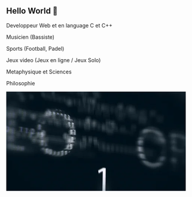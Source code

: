 ## Hello World 👋
Developpeur Web et en language C et C++ 

Musicien (Bassiste)  

Sports (Football, Padel)  

Jeux video (Jeux en ligne / Jeux Solo)  

Metaphysique et Sciences  

Philosophie  






![Bannière](./giphy.webp)
